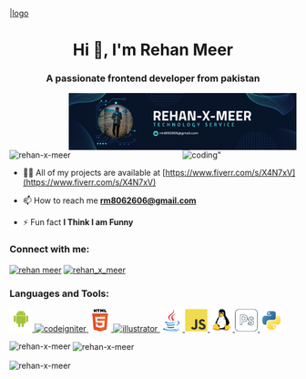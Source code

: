 |[logo](https://github.com/Rehan-x-Meer/Rehan-x-Meer/blob/main/Navy%20Blue%20Geometric%20Technology%20LinkedIn%20Banner.png)

<h1 align="center">Hi 👋, I'm Rehan Meer</h1>
<h3 align="center">A passionate frontend developer from pakistan</h3> 
<img align="right" alt=coding" width="400"src="https://github.com/Rehan-x-Meer/Rehan-x-Meer/blob/main/Navy%20Blue%20Geometric%20Technology%20LinkedIn%20Banner.png"> 
<img align="right" alt=coding" width="200"src="https://camo.githubusercontent.com/19db51af5f90f1b152bc0b9078f5fe97053955be5074f03f17019c70345bdcdb/68747470733a2f2f6d69726f2e6d656469756d2e636f6d2f6d61782f313336302f302a37513379765349765f7430696f4a2d5a2e676966">
<p align="left"> <img src="https://komarev.com/ghpvc/?username=rehan-x-meer&label=Profile%20views&color=0e75b6&style=flat" alt="rehan-x-meer" /> </p>

- 👨‍💻 All of my projects are available at [https://www.fiverr.com/s/X4N7xV](https://www.fiverr.com/s/X4N7xV)

- 📫 How to reach me **rm8062606@gmail.com**

- ⚡ Fun fact **I Think I am Funny**


  

  


<h3 align="left">Connect with me:</h3>
<p align="left">
<a href="https://fb.com/rehan meer" target="blank"><img align="center" src="https://raw.githubusercontent.com/rahuldkjain/github-profile-readme-generator/master/src/images/icons/Social/facebook.svg" alt="rehan meer" height="30" width="40" /></a>
<a href="https://instagram.com/rehan_x_meer" target="blank"><img align="center" src="https://raw.githubusercontent.com/rahuldkjain/github-profile-readme-generator/master/src/images/icons/Social/instagram.svg" alt="rehan_x_meer" height="30" width="40" /></a>
</p>

<h3 align="left">Languages and Tools:</h3>
<p align="left"> <a href="https://developer.android.com" target="_blank" rel="noreferrer"> <img src="https://raw.githubusercontent.com/devicons/devicon/master/icons/android/android-original-wordmark.svg" alt="android" width="40" height="40"/> </a> <a href="https://codeigniter.com" target="_blank" rel="noreferrer"> <img src="https://cdn.worldvectorlogo.com/logos/codeigniter.svg" alt="codeigniter" width="40" height="40"/> </a> <a href="https://www.w3.org/html/" target="_blank" rel="noreferrer"> <img src="https://raw.githubusercontent.com/devicons/devicon/master/icons/html5/html5-original-wordmark.svg" alt="html5" width="40" height="40"/> </a> <a href="https://www.adobe.com/in/products/illustrator.html" target="_blank" rel="noreferrer"> <img src="https://www.vectorlogo.zone/logos/adobe_illustrator/adobe_illustrator-icon.svg" alt="illustrator" width="40" height="40"/> </a> <a href="https://www.java.com" target="_blank" rel="noreferrer"> <img src="https://raw.githubusercontent.com/devicons/devicon/master/icons/java/java-original.svg" alt="java" width="40" height="40"/> </a> <a href="https://developer.mozilla.org/en-US/docs/Web/JavaScript" target="_blank" rel="noreferrer"> <img src="https://raw.githubusercontent.com/devicons/devicon/master/icons/javascript/javascript-original.svg" alt="javascript" width="40" height="40"/> </a> <a href="https://www.linux.org/" target="_blank" rel="noreferrer"> <img src="https://raw.githubusercontent.com/devicons/devicon/master/icons/linux/linux-original.svg" alt="linux" width="40" height="40"/> </a> <a href="https://www.photoshop.com/en" target="_blank" rel="noreferrer"> <img src="https://raw.githubusercontent.com/devicons/devicon/master/icons/photoshop/photoshop-line.svg" alt="photoshop" width="40" height="40"/> </a> <a href="https://www.python.org" target="_blank" rel="noreferrer"> <img src="https://raw.githubusercontent.com/devicons/devicon/master/icons/python/python-original.svg" alt="python" width="40" height="40"/> </a> </p>

<p><img align="left" src="https://github-readme-stats.vercel.app/api/top-langs?username=rehan-x-meer&show_icons=true&locale=en&layout=compact" alt="rehan-x-meer" /></p>

<p>&nbsp;<img align="center" src="https://github-readme-stats.vercel.app/api?username=rehan-x-meer&show_icons=true&locale=en" alt="rehan-x-meer" /></p>

<p><img align="center" src="https://github-readme-streak-stats.herokuapp.com/?user=rehan-x-meer&" alt="rehan-x-meer" /></p>
